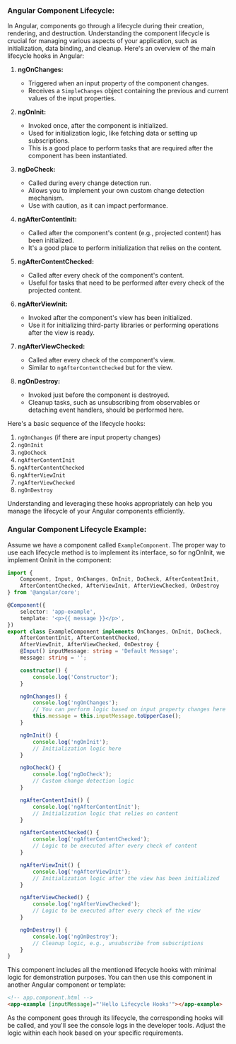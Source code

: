 ### Angular Component Lifecycle:

In Angular, components go through a lifecycle during their creation, rendering, and destruction. Understanding the
component lifecycle is crucial for managing various aspects of your application, such as initialization, data binding,
and cleanup. Here's an overview of the main lifecycle hooks in Angular:

1. **ngOnChanges:**
    - Triggered when an input property of the component changes.
    - Receives a `SimpleChanges` object containing the previous and current values of the input properties.

2. **ngOnInit:**
    - Invoked once, after the component is initialized.
    - Used for initialization logic, like fetching data or setting up subscriptions.
    - This is a good place to perform tasks that are required after the component has been instantiated.

3. **ngDoCheck:**
    - Called during every change detection run.
    - Allows you to implement your own custom change detection mechanism.
    - Use with caution, as it can impact performance.

4. **ngAfterContentInit:**
    - Called after the component's content (e.g., projected content) has been initialized.
    - It's a good place to perform initialization that relies on the content.

5. **ngAfterContentChecked:**
    - Called after every check of the component's content.
    - Useful for tasks that need to be performed after every check of the projected content.

6. **ngAfterViewInit:**
    - Invoked after the component's view has been initialized.
    - Use it for initializing third-party libraries or performing operations after the view is ready.

7. **ngAfterViewChecked:**
    - Called after every check of the component's view.
    - Similar to `ngAfterContentChecked` but for the view.

8. **ngOnDestroy:**
    - Invoked just before the component is destroyed.
    - Cleanup tasks, such as unsubscribing from observables or detaching event handlers, should be performed here.

Here's a basic sequence of the lifecycle hooks:

1. `ngOnChanges` (if there are input property changes)
2. `ngOnInit`
3. `ngDoCheck`
4. `ngAfterContentInit`
5. `ngAfterContentChecked`
6. `ngAfterViewInit`
7. `ngAfterViewChecked`
8. `ngOnDestroy`

Understanding and leveraging these hooks appropriately can help you manage the lifecycle of your Angular components
efficiently.

### Angular Component Lifecycle Example:

Assume we have a component called `ExampleComponent`. The proper way to use each lifecycle method is to implement its
interface, so for ngOnInit, we implement OnInit in the component:

```typescript
import {
    Component, Input, OnChanges, OnInit, DoCheck, AfterContentInit,
    AfterContentChecked, AfterViewInit, AfterViewChecked, OnDestroy
} from '@angular/core';

@Component({
    selector: 'app-example',
    template: '<p>{{ message }}</p>',
})
export class ExampleComponent implements OnChanges, OnInit, DoCheck,
    AfterContentInit, AfterContentChecked,
    AfterViewInit, AfterViewChecked, OnDestroy {
    @Input() inputMessage: string = 'Default Message';
    message: string = '';

    constructor() {
        console.log('Constructor');
    }

    ngOnChanges() {
        console.log('ngOnChanges');
        // You can perform logic based on input property changes here
        this.message = this.inputMessage.toUpperCase();
    }

    ngOnInit() {
        console.log('ngOnInit');
        // Initialization logic here
    }

    ngDoCheck() {
        console.log('ngDoCheck');
        // Custom change detection logic
    }

    ngAfterContentInit() {
        console.log('ngAfterContentInit');
        // Initialization logic that relies on content
    }

    ngAfterContentChecked() {
        console.log('ngAfterContentChecked');
        // Logic to be executed after every check of content
    }

    ngAfterViewInit() {
        console.log('ngAfterViewInit');
        // Initialization logic after the view has been initialized
    }

    ngAfterViewChecked() {
        console.log('ngAfterViewChecked');
        // Logic to be executed after every check of the view
    }

    ngOnDestroy() {
        console.log('ngOnDestroy');
        // Cleanup logic, e.g., unsubscribe from subscriptions
    }
}
```

This component includes all the mentioned lifecycle hooks with minimal logic for demonstration purposes. You can then
use this component in another Angular component or template:

```html
<!-- app.component.html -->
<app-example [inputMessage]="'Hello Lifecycle Hooks'"></app-example>
```

As the component goes through its lifecycle, the corresponding hooks will be called, and you'll see the console logs in
the developer tools. Adjust the logic within each hook based on your specific requirements.